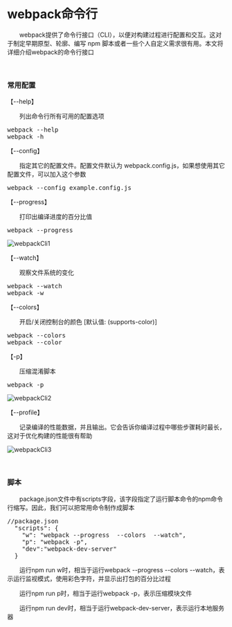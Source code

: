# webpack命令行

&emsp;&emsp;webpack提供了命令行接口（CLI），以便对构建过程进行配置和交互。这对于制定早期原型、轮廓、编写 npm 脚本或者一些个人自定义需求很有用。本文将详细介绍webpack的命令行接口

&nbsp;

### 常用配置

【--help】

&emsp;&emsp;列出命令行所有可用的配置选项

<div>
<pre>webpack --help
webpack -h</pre>
</div>

【--config】

&emsp;&emsp;指定其它的配置文件。配置文件默认为 webpack.config.js，如果想使用其它配置文件，可以加入这个参数

<div>
<pre>webpack --config example.config.js</pre>
</div>

【--progress】

&emsp;&emsp;打印出编译进度的百分比值

<div>
<pre>webpack --progress</pre>
</div>

![webpackCli1](https://pic.xiaohuochai.site/blog/utils_build_webpackCli1.gif)

【--watch】

&emsp;&emsp;观察文件系统的变化

<div>
<pre>webpack --watch
webpack -w</pre>
</div>

【--colors】

&emsp;&emsp;开启/关闭控制台的颜色 [默认值: (supports-color)]

<div>
<pre>webpack --colors
webpack --color</pre>
</div>

【-p】

&emsp;&emsp;压缩混淆脚本

<div>
<pre>webpack -p</pre>
</div>

![webpackCli2](https://pic.xiaohuochai.site/blog/utils_build_webpackCli2.png)

【--profile】

&emsp;&emsp;记录编译的性能数据，并且输出。它会告诉你编译过程中哪些步骤耗时最长，这对于优化构建的性能很有帮助


![webpackCli3](https://pic.xiaohuochai.site/blog/utils_build_webpackCli3.png)

&nbsp;

### 脚本

&emsp;&emsp;package.json文件中有scripts字段，该字段指定了运行脚本命令的npm命令行缩写。因此，我们可以把常用命令制作成脚本

<div>
<pre>//package.json
  "scripts": {
    "w": "webpack --progress  --colors  --watch",
    "p": "webpack -p",
    "dev":"webpack-dev-server"
  }</pre>
</div>

&emsp;&emsp;运行npm run w时，相当于运行webpack --progress --colors --watch，表示运行监视模式，使用彩色字符，并显示出打包的百分比过程

&emsp;&emsp;运行npm run p时，相当于运行webpack -p，表示压缩模块文件

&emsp;&emsp;运行npm run dev时，相当于运行webpack-dev-server，表示运行本地服务器